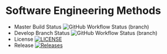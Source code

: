 # Software Engineering Methods
* Master Build Status ![GitHub Workflow Status (branch)](https://img.shields.io/github/actions/workflow/status/padaukwai/ReleaseExample/main.yml?branch=master)
* Develop Branch Status ![GitHub Workflow Status (branch)](https://img.shields.io/github/actions/workflow/status/padaukwai/ReleaseExample/main.yml?branch=develop)
* License [![LICENSE](https://img.shields.io/github/license/padaukwai/ReleaseExample.svg?style=flat-square)](https://github.com/padaukwai/ReleaseExample/blob/master/LICENSE)
* Release [![Releases](https://img.shields.io/github/release/padaukwai/ReleaseExample/all.svg?style=flat-square)](https://github.com/padaukwai/ReleaseExample/releases)
